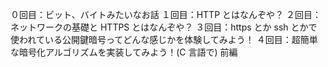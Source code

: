 ０回目：ビット、バイトみたいなお話
１回目：HTTP とはなんぞや？
２回目：ネットワークの基礎と HTTPS とはなんぞや？
３回目：https とか ssh とかで使われている公開鍵暗号ってどんな感じかを体験してみよう！
４回目：超簡単な暗号化アルゴリズムを実装してみよう！(C 言語で) 前編
